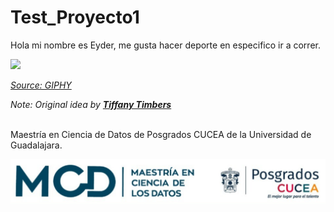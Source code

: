 # Test_Proyecto1

Hola mi nombre es Eyder, me gusta hacer deporte en especifico ir a correr.

![](https://media.giphy.com/media/3ndAvMC5LFPNMCzq7m/giphy.gif?cid=82a1493bmd0o34p839xifqoje03o3w666ubixs80cwouozhp&ep=v1_gifs_trending&rid=giphy.gif&ct=g)

*[Source: GIPHY](https://media.giphy.com/media/3ndAvMC5LFPNMCzq7m/giphy.gif?cid=82a1493bmd0o34p839xifqoje03o3w666ubixs80cwouozhp&ep=v1_gifs_trending&rid=giphy.gif&ct=g)*

_Note: Original idea by **[Tiffany Timbers](https://github.com/ttimbers/hello)**_

<br>
Maestría en Ciencia de Datos de Posgrados CUCEA de la Universidad de Guadalajara.  

![](https://raw.githubusercontent.com/vcuspinera/UDG_MCD_Project_Dev_I/main/actividades/img/MCD_logo.png)
